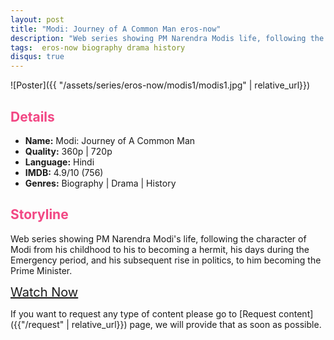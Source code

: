 ```yaml
---
layout: post
title: "Modi: Journey of A Common Man eros-now"
description: "Web series showing PM Narendra Modis life, following the character of Modi from his childhood to his to becoming a hermit."
tags:  eros-now biography drama history
disqus: true
---
```

<style>
h2{
    color:#F24784;
}
</style>

![Poster]({{ "/assets/series/eros-now/modis1/modis1.jpg" | relative_url}})

## Details

* **Name:** Modi: Journey of A Common Man
* **Quality:** 360p \| 720p
* **Language:** Hindi
* **IMDB:** 4.9/10 (756)
* **Genres:**  Biography \| Drama \| History

## Storyline

Web series showing PM Narendra Modi's life, following the character of Modi from his childhood to his to becoming a hermit, his days during the Emergency period, and his subsequent rise in politics, to him becoming the Prime Minister.

<a class="btn card_btn" href="{{ '/series/eros-now/modis1' | relative_url}}" style="font-size:20px" target="_blank">Watch Now</a>

If you want to request any type of content please go to [Request content]({{"/request" | relative_url}}) page, we will provide that as soon as possible.
